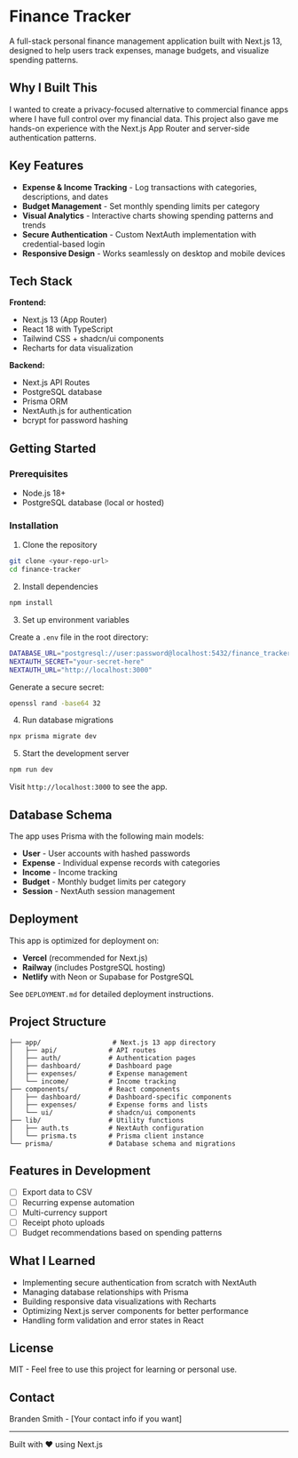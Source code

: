 # Finance Tracker

A full-stack personal finance management application built with Next.js 13, designed to help users track expenses, manage budgets, and visualize spending patterns.

## Why I Built This

I wanted to create a privacy-focused alternative to commercial finance apps where I have full control over my financial data. This project also gave me hands-on experience with the Next.js App Router and server-side authentication patterns.

## Key Features

- **Expense & Income Tracking** - Log transactions with categories, descriptions, and dates
- **Budget Management** - Set monthly spending limits per category
- **Visual Analytics** - Interactive charts showing spending patterns and trends
- **Secure Authentication** - Custom NextAuth implementation with credential-based login
- **Responsive Design** - Works seamlessly on desktop and mobile devices

## Tech Stack

**Frontend:**
- Next.js 13 (App Router)
- React 18 with TypeScript
- Tailwind CSS + shadcn/ui components
- Recharts for data visualization

**Backend:**
- Next.js API Routes
- PostgreSQL database
- Prisma ORM
- NextAuth.js for authentication
- bcrypt for password hashing

## Getting Started

### Prerequisites

- Node.js 18+ 
- PostgreSQL database (local or hosted)

### Installation

1. Clone the repository
```bash
git clone <your-repo-url>
cd finance-tracker
```

2. Install dependencies
```bash
npm install
```

3. Set up environment variables

Create a `.env` file in the root directory:
```bash
DATABASE_URL="postgresql://user:password@localhost:5432/finance_tracker"
NEXTAUTH_SECRET="your-secret-here"
NEXTAUTH_URL="http://localhost:3000"
```

Generate a secure secret:
```bash
openssl rand -base64 32
```

4. Run database migrations
```bash
npx prisma migrate dev
```

5. Start the development server
```bash
npm run dev
```

Visit `http://localhost:3000` to see the app.

## Database Schema

The app uses Prisma with the following main models:
- **User** - User accounts with hashed passwords
- **Expense** - Individual expense records with categories
- **Income** - Income tracking
- **Budget** - Monthly budget limits per category
- **Session** - NextAuth session management

## Deployment

This app is optimized for deployment on:
- **Vercel** (recommended for Next.js)
- **Railway** (includes PostgreSQL hosting)
- **Netlify** with Neon or Supabase for PostgreSQL

See `DEPLOYMENT.md` for detailed deployment instructions.

## Project Structure

```
├── app/                  # Next.js 13 app directory
│   ├── api/             # API routes
│   ├── auth/            # Authentication pages
│   ├── dashboard/       # Dashboard page
│   ├── expenses/        # Expense management
│   └── income/          # Income tracking
├── components/          # React components
│   ├── dashboard/       # Dashboard-specific components
│   ├── expenses/        # Expense forms and lists
│   └── ui/              # shadcn/ui components
├── lib/                 # Utility functions
│   ├── auth.ts          # NextAuth configuration
│   └── prisma.ts        # Prisma client instance
└── prisma/              # Database schema and migrations
```

## Features in Development

- [ ] Export data to CSV
- [ ] Recurring expense automation
- [ ] Multi-currency support
- [ ] Receipt photo uploads
- [ ] Budget recommendations based on spending patterns

## What I Learned

- Implementing secure authentication from scratch with NextAuth
- Managing database relationships with Prisma
- Building responsive data visualizations with Recharts
- Optimizing Next.js server components for better performance
- Handling form validation and error states in React

## License

MIT - Feel free to use this project for learning or personal use.

## Contact

Branden Smith - [Your contact info if you want]

---

Built with ❤️ using Next.js

